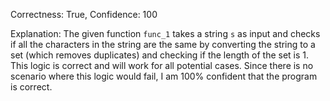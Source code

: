 Correctness: True, Confidence: 100

Explanation: The given function `func_1` takes a string `s` as input and checks if all the characters in the string are the same by converting the string to a set (which removes duplicates) and checking if the length of the set is 1. This logic is correct and will work for all potential cases. Since there is no scenario where this logic would fail, I am 100% confident that the program is correct.